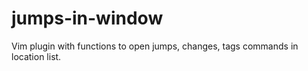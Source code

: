jumps-in-window
===============

Vim plugin with functions to open jumps, changes, tags commands in location list.
